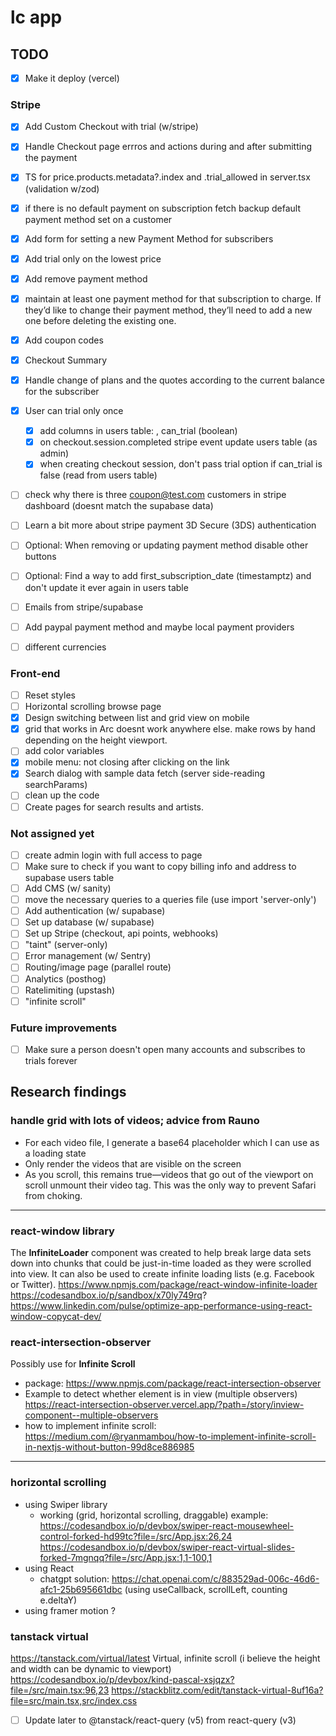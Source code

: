 # lc app

## TODO

- [x] Make it deploy (vercel)

### Stripe

- [x] Add Custom Checkout with trial (w/stripe)
- [x] Handle Checkout page errros and actions during and after submitting the payment
- [x] TS for price.products.metadata?.index and .trial_allowed in server.tsx (validation w/zod)
- [x] if there is no default payment on subscription fetch backup default payment method set on a customer
- [x] Add form for setting a new Payment Method for subscribers
- [x] Add trial only on the lowest price
- [x] Add remove payment method
- [x] maintain at least one payment method for that subscription to charge. If they’d like to change their payment method, they’ll need to add a new one before deleting the existing one.
- [x] Add coupon codes
- [x] Checkout Summary
- [x] Handle change of plans and the quotes according to the current balance for the subscriber
- [x] User can trial only once

  - [x] add columns in users table: , can_trial (boolean)
  - [x] on checkout.session.completed stripe event update users table (as admin)
  - [x] when creating checkout session, don't pass trial option if can_trial is false (read from users table)

- [ ] check why there is three coupon@test.com customers in stripe dashboard (doesnt match the supabase data)
- [ ] Learn a bit more about stripe payment 3D Secure (3DS) authentication
- [ ] Optional: When removing or updating payment method disable other buttons
- [ ] Optional: Find a way to add first_subscription_date (timestamptz) and don't update it ever again in users table
- [ ] Emails from stripe/supabase
- [ ] Add paypal payment method and maybe local payment providers
- [ ] different currencies

### Front-end

- [ ] Reset styles
- [ ] Horizontal scrolling browse page
- [x] Design switching between list and grid view on mobile
- [x] grid that works in Arc doesnt work anywhere else. make rows by hand depending on the height viewport.
- [ ] add color variables
- [x] mobile menu: not closing after clicking on the link
- [x] Search dialog with sample data fetch (server side-reading searchParams)
- [ ] clean up the code
- [ ] Create pages for search results and artists.

### Not assigned yet

- [ ] create admin login with full access to page
- [ ] Make sure to check if you want to copy billing info and address to supabase users table
- [ ] Add CMS (w/ sanity)
- [ ] move the necessary queries to a queries file (use import 'server-only')
- [ ] Add authentication (w/ supabase)
- [ ] Set up database (w/ supabase)
- [ ] Set up Stripe (checkout, api points, webhooks)
- [ ] "taint" (server-only)
- [ ] Error management (w/ Sentry)
- [ ] Routing/image page (parallel route)
- [ ] Analytics (posthog)
- [ ] Ratelimiting (upstash)
- [ ] "infinite scroll"

### Future improvements

- [ ] Make sure a person doesn't open many accounts and subscribes to trials forever

## Research findings

### handle grid with lots of videos; advice from Rauno

- For each video file, I generate a base64 placeholder which I can use as a loading state
- Only render the videos that are visible on the screen
- As you scroll, this remains true—videos that go out of the viewport on scroll unmount their video tag. This was the only way to prevent Safari from choking.

---

### react-window library

The **InfiniteLoader** component was created to help break large data sets down into chunks that could be just-in-time loaded as they were scrolled into view. It can also be used to create infinite loading lists (e.g. Facebook or Twitter).
https://www.npmjs.com/package/react-window-infinite-loader
https://codesandbox.io/p/sandbox/x70ly749rq?
https://www.linkedin.com/pulse/optimize-app-performance-using-react-window-copycat-dev/

### react-intersection-observer

Possibly use for **Infinite Scroll**

- package: https://www.npmjs.com/package/react-intersection-observer
- Example to detect whether element is in view (multiple observers) https://react-intersection-observer.vercel.app/?path=/story/inview-component--multiple-observers
- how to implement infinite scroll: https://medium.com/@ryanmambou/how-to-implement-infinite-scroll-in-nextjs-without-button-99d8ce886985

---

### horizontal scrolling

- using Swiper library
  - working (grid, horizontal scrolling, draggable) example: https://codesandbox.io/p/devbox/swiper-react-mousewheel-control-forked-hd99tc?file=/src/App.jsx:26,24
    https://codesandbox.io/p/devbox/swiper-react-virtual-slides-forked-7mgnqq?file=/src/App.jsx:1,1-100,1
- using React
  - chatgpt solution: https://chat.openai.com/c/883529ad-006c-46d6-afc1-25b695661dbc (using useCallback, scrollLeft, counting e.deltaY)
- using framer motion ?

### tanstack virtual

https://tanstack.com/virtual/latest
Virtual, infinite scroll (i believe the height and width can be dynamic to viewport)
https://codesandbox.io/p/devbox/kind-pascal-xsjqzx?file=/src/main.tsx:96,23
https://stackblitz.com/edit/tanstack-virtual-8uf16a?file=src/main.tsx,src/index.css

- [ ] Update later to @tanstack/react-query (v5) from react-query (v3)
